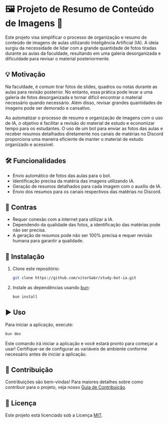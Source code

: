 # 🖼️ Projeto de Resumo de Conteúdo de Imagens 🤖

Este projeto visa simplificar o processo de organização e resumo de conteúdo de imagens de aulas utilizando Inteligência Artificial (IA). A ideia surgiu da necessidade de lidar com a grande quantidade de fotos tiradas durante as aulas da faculdade, resultando em uma galeria desorganizada e dificuldade para revisar o material posteriormente.

## 💡 Motivação

Na faculdade, é comum tirar fotos de slides, quadros ou notas durante as aulas para revisão posterior. No entanto, essa prática pode levar a uma galeria de fotos desorganizada e tornar difícil encontrar o material necessário quando necessário. Além disso, revisar grandes quantidades de imagens pode ser demorado e cansativo.

Ao automatizar o processo de resumo e organização de imagens com o uso de IA, o objetivo é facilitar a revisão do material de estudo e economizar tempo para os estudantes. O uso de um bot para enviar as fotos das aulas e receber resumos detalhados diretamente nos canais de matérias no Discord proporciona uma maneira eficiente de manter o material de estudo organizado e acessível.

## 🛠️ Funcionalidades

- Envio automático de fotos das aulas para o bot.
- Identificação precisa da matéria das imagens utilizando IA.
- Geração de resumos detalhados para cada imagem com o auxílio de IA.
- Envio dos resumos para os canais respectivos das matérias no Discord.

## 🌱 Contras

- Requer conexão com a internet para utilizar a IA.
- Dependendo da qualidade das fotos, a identificação das matérias pode não ser precisa.
- A geração de resumos pode não ser 100% precisa e requer revisão humana para garantir a qualidade.

## 🚀 Instalação

1. Clone este repositório:
   ```bash
   git clone https://github.com/vitorGabr/study-bot-ia.git
   ```

2. Instale as dependências usando [bun](https://bun.sh/):
   ```bash
   bun install
   ```

## ▶️ Uso

Para iniciar a aplicação, execute:
```bash
bun dev
```

Este comando irá iniciar a aplicação e você estará pronto para começar a usar! Certifique-se de configurar as variáveis de ambiente conforme necessário antes de iniciar a aplicação.

## 🤝 Contribuição

Contribuições são bem-vindas! Para maiores detalhes sobre como contribuir para o projeto, veja nosso [Guia de Contribuição](CONTRIBUTING.md).

## 📝 Licença

Este projeto está licenciado sob a Licença [MIT](LICENSE).
